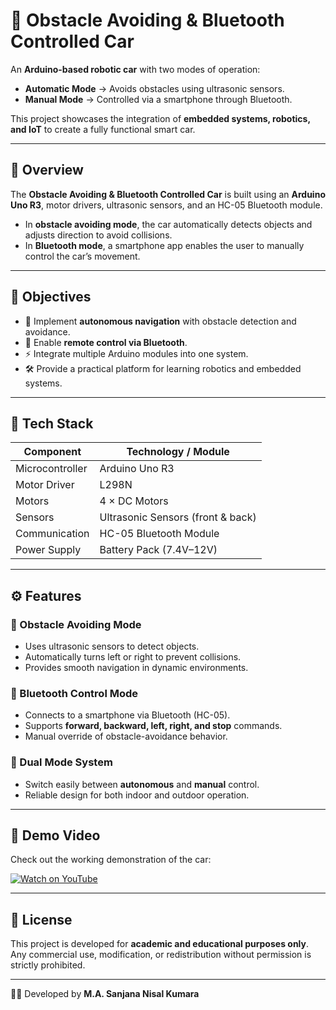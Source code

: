 # 🚗 Obstacle Avoiding & Bluetooth Controlled Car  

An **Arduino-based robotic car** with two modes of operation:  
- **Automatic Mode** → Avoids obstacles using ultrasonic sensors.  
- **Manual Mode** → Controlled via a smartphone through Bluetooth.  

This project showcases the integration of **embedded systems, robotics, and IoT** to create a fully functional smart car.  

---

## 📘 Overview  

The **Obstacle Avoiding & Bluetooth Controlled Car** is built using an **Arduino Uno R3**, motor drivers, ultrasonic sensors, and an HC-05 Bluetooth module.  

- In **obstacle avoiding mode**, the car automatically detects objects and adjusts direction to avoid collisions.  
- In **Bluetooth mode**, a smartphone app enables the user to manually control the car’s movement.  

---

## 🎯 Objectives  

- 🤖 Implement **autonomous navigation** with obstacle detection and avoidance.  
- 📱 Enable **remote control via Bluetooth**.  
- ⚡ Integrate multiple Arduino modules into one system.  
- 🛠️ Provide a practical platform for learning robotics and embedded systems.  

---

## 🧰 Tech Stack  

| Component       | Technology / Module         |  
|-----------------|-----------------------------|  
| Microcontroller | Arduino Uno R3              |  
| Motor Driver    | L298N                       |  
| Motors          | 4 × DC Motors               |  
| Sensors         | Ultrasonic Sensors (front & back) |  
| Communication   | HC-05 Bluetooth Module      |  
| Power Supply    | Battery Pack (7.4V–12V)     |  

---

## ⚙️ Features  

### 🤖 Obstacle Avoiding Mode  
- Uses ultrasonic sensors to detect objects.  
- Automatically turns left or right to prevent collisions.  
- Provides smooth navigation in dynamic environments.  

### 📱 Bluetooth Control Mode  
- Connects to a smartphone via Bluetooth (HC-05).  
- Supports **forward, backward, left, right, and stop** commands.  
- Manual override of obstacle-avoidance behavior.  

### 🔄 Dual Mode System  
- Switch easily between **autonomous** and **manual** control.  
- Reliable design for both indoor and outdoor operation.  

---

## 🎥 Demo Video  

Check out the working demonstration of the car:  

[![Watch on YouTube](https://i9.ytimg.com/vi/ctiufcI6Blk/mqdefault.jpg?v=678008ed&sqp=COCgsMYG&rs=AOn4CLBMwBrhu3BDlKXXEu-4fL3nneXVkw)](https://youtu.be/ctiufcI6Blk)  

---

## 📝 License  

This project is developed for **academic and educational purposes only**.  
Any commercial use, modification, or redistribution without permission is strictly prohibited.  

---

👨‍💻 Developed by **M.A. Sanjana Nisal Kumara**  
